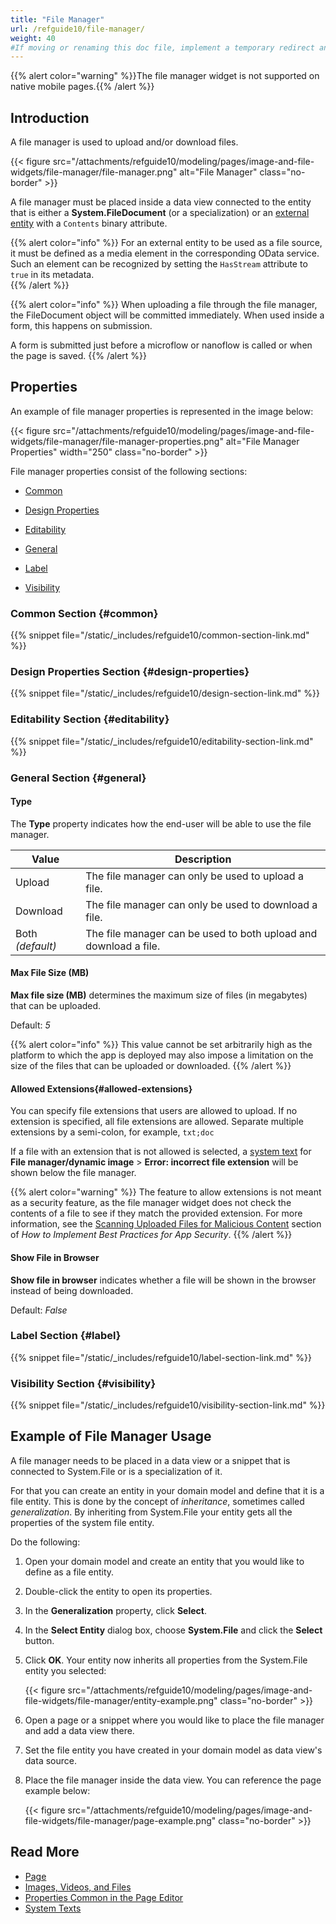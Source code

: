 ```yaml
---
title: "File Manager"
url: /refguide10/file-manager/
weight: 40
#If moving or renaming this doc file, implement a temporary redirect and let the respective team know they should update the URL in the product. See Mapping to Products for more details.
---
```


{{% alert color="warning" %}}The file manager widget is not supported on native mobile pages.{{% /alert %}}

## Introduction

A file manager is used to upload and/or download files.

{{< figure src="/attachments/refguide10/modeling/pages/image-and-file-widgets/file-manager/file-manager.png" alt="File Manager" class="no-border" >}}

A file manager must be placed inside a data view connected to the entity that is either a **System.FileDocument** (or a specialization) or an [external entity](/refguide10/external-entities/) with a `Contents` binary attribute.

{{% alert color="info" %}}
For an external entity to be used as a file source, it must be defined as a media element in the corresponding OData service. Such an element can be recognized by setting the `HasStream` attribute to `true` in its metadata.  
{{% /alert %}}

{{% alert color="info" %}}
When uploading a file through the file manager, the FileDocument object will be committed immediately. When used inside a form, this happens on submission.

A form is submitted just before a microflow or nanoflow is called or when the page is saved.
{{% /alert %}}

## Properties

An example of file manager properties is represented in the image below:

{{< figure src="/attachments/refguide10/modeling/pages/image-and-file-widgets/file-manager/file-manager-properties.png" alt="File Manager Properties"   width="250"  class="no-border" >}}

File manager properties consist of the following sections:

* [Common](#common) 

* [Design Properties](#design-properties)

* [Editability](#editability)

* [General](#general)

* [Label](#label)

* [Visibility](#visibility)

### Common Section {#common}

{{% snippet file="/static/_includes/refguide10/common-section-link.md" %}}

### Design Properties Section {#design-properties}

{{% snippet file="/static/_includes/refguide10/design-section-link.md" %}} 

### Editability Section {#editability}

{{% snippet file="/static/_includes/refguide10/editability-section-link.md" %}}

### General Section {#general}

#### Type

The **Type** property indicates how the end-user will be able to use the file manager.

| Value | Description |
| --- | --- |
| Upload | The file manager can only be used to upload a file. |
| Download | The file manager can only be used to download a file. |
| Both *(default)*  | The file manager can be used to both upload and download a file. |

#### Max File Size (MB)

**Max file size (MB)** determines the maximum size of files (in megabytes) that can be uploaded.

Default: *5*

{{% alert color="info" %}}
This value cannot be set arbitrarily high as the platform to which the app is deployed may also impose a limitation on the size of the files that can be uploaded or downloaded.
{{% /alert %}}

#### Allowed Extensions{#allowed-extensions}

You can specify file extensions that users are allowed to upload. If no extension is specified, all file extensions are allowed. Separate multiple extensions by a semi-colon, for example, `txt;doc`

If a file with an extension that is not allowed is selected, a [system text](/refguide10/system-texts/) for **File manager/dynamic image** > **Error: incorrect file extension** will be shown below the file manager.

{{% alert color="warning" %}}
The feature to allow extensions is not meant as a security feature, as the file manager widget does not check the contents of a file to see if they match the provided extension. For more information, see the [Scanning Uploaded Files for Malicious Content](/howto10/security/best-practices-security/#scanning-for-malicious-content) section of *How to Implement Best Practices for App Security*.
{{% /alert %}}

#### Show File in Browser

**Show file in browser** indicates whether a file will be shown in the browser instead of being downloaded.

Default: *False*

### Label Section {#label}

{{% snippet file="/static/_includes/refguide10/label-section-link.md" %}}

### Visibility Section {#visibility}

{{% snippet file="/static/_includes/refguide10/visibility-section-link.md" %}}

## Example of File Manager Usage

A file manager needs to be placed in a data view or a snippet that is connected to System.File or is a specialization of it. 

For that you can create an entity in your domain model and define that it is a file entity. This is done by the concept of *inheritance*, sometimes called *generalization*. By inheriting from System.File your entity gets all the properties of the system file entity. 

Do the following:

1. Open your domain model and create an entity that you would like to define as a file entity.

2. Double-click the entity to open its properties.

3. In the **Generalization** property, click **Select**.

4. In the **Select Entity** dialog box, choose **System.File** and click the **Select** button.

5. Click **OK**. Your entity now inherits all properties from the System.File entity you selected:

   {{< figure src="/attachments/refguide10/modeling/pages/image-and-file-widgets/file-manager/entity-example.png" class="no-border" >}}

6. Open a page or a snippet where you would like to place the file manager and add a data view there.

7. Set the file entity you have created in your domain model as data view's data source. 

8. Place the file manager inside the data view. You can reference the page example below:

   {{< figure src="/attachments/refguide10/modeling/pages/image-and-file-widgets/file-manager/page-example.png" class="no-border" >}}

## Read More

* [Page](/refguide10/page/)
* [Images, Videos, and Files](/refguide10/image-and-file-widgets/)
* [Properties Common in the Page Editor](/refguide10/common-widget-properties/)
* [System Texts](/refguide10/system-texts/)
